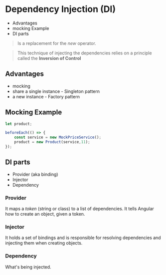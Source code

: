 # Dependency Injection (DI)

+ Advantages
+ mocking Example
+ DI parts

> Is a replacement for the *new* operator.

> This technique of injecting the dependencies relies on a principle called the **Inversion of Control** 

## Advantages

- mocking
- share a single instance - Singleton pattern
- a new instance - Factory pattern

## Mocking Example

```typescript
let product;

beforeEach(() => {
    const service = new MockPriceService();
    product = new Product(service,11);
});
```

## DI parts

+ Provider (aka binding)
+ Injector
+ Dependency

### Provider

It maps a *token* (string or class) to a list of dependencies. It tells Angular how to create an object, given a token.

### Injector

It holds a set of bindings and is responsible for resolving dependencies and injecting them when creating objects.

### Dependency

What's being injected.

